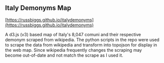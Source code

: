 ## Italy Demonyms Map

[https://russbiggs.github.io/italydemonyms](https://russbiggs.github.io/italydemonyms) 

A d3.js (v3) based map of Italy's 8,047 comuni and their respective demonym scraped from wikipedia.  The python scripts in the repo were used to scrape the data from wikipedia and transform into topojson for display in the web map.  Since wikipedia frequently changes the scraping may become out-of-date and not match the scrape as I used it.